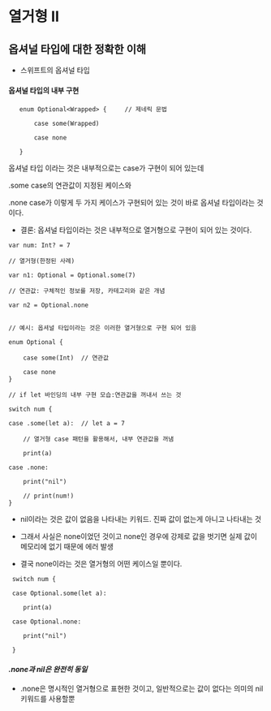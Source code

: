 # 열거형 Ⅱ

## 옵셔널 타입에 대한 정확한 이해

- 스위프트의 옵셔널 타입

#### 옵셔널 타입의 내부 구현

```
   enum Optional<Wrapped> {     // 제네릭 문법

       case some(Wrapped)

       case none

   }

```

옵셔널 타입 이라는 것은 내부적으로는 case가 구현이 되어 있는데

.some case의 연관값이 지정된 케이스와

.none case가 이렇게 두 가지 케이스가 구현되어 있는 것이 바로 옵셔널 타입이라는 것이다.

- 결론: 옵셔널 타입이라는 것은 내부적으로 열거형으로 구현이 되어 있는 것이다.

```
var num: Int? = 7

// 열거형(한정된 사례)

var n1: Optional = Optional.some(7)

// 연관값: 구체적인 정보를 저장, 카테고리와 같은 개념

var n2 = Optional.none


// 예시: 옵셔널 타입이라는 것은 이러한 열거형으로 구현 되어 있음

enum Optional {

    case some(Int)  // 연관값

    case none
}

// if let 바인딩의 내부 구현 모습:연관값을 꺼내서 쓰는 것

switch num {

case .some(let a):  // let a = 7

    // 열거형 case 패턴을 활용해서, 내부 연관값을 꺼냄

    print(a)

case .none:

    print("nil")

    // print(num!)
}

```

- nil이라는 것은 값이 없음을 나타내는 키워드. 진짜 값이 없는게 아니고 나타내는 것

- 그래서 사실은 none이었던 것이고 none인 경우에 강제로 값을 벗기면 실제 값이 메모리에 없기 때문에 에러 발생

- 결국 none이라는 것은 열거형의 어떤 케이스일 뿐이다.

```
 switch num {

 case Optional.some(let a):

    print(a)

 case Optional.none:

    print("nil")

 }

```

#### _.none과 nil은 완전히 동일_

- .none은 명시적인 열거형으로 표현한 것이고, 일반적으로는 값이 없다는 의미의 nil키워드를 사용할뿐

